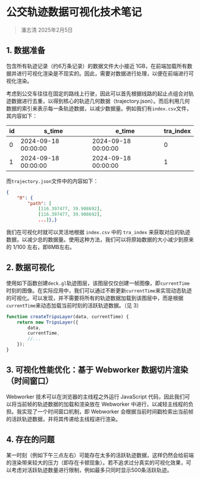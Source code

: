 # 公交轨迹数据可视化技术笔记
> 潘志清 2025年2月5日

## 1. 数据准备
包含所有轨迹记录（约6万条记录）的数据文件大小接近 1GB，在前端加载所有数据并进行可视化渲染是不现实的。因此，需要对数据进行处理，以便在前端进行可视化渲染。

考虑到公交车往往在固定的路线上行驶，因此可以首先根据线路的起止点组合对轨迹数据进行去重，以得到核心的轨迹几何数据（trajectory.json）。而后利用几何数据的索引来表示每一条轨迹数据，以减少数据量。例如我们有`index.csv`文件，其内容如下：

| id | s_time | e_time | tra_index |
|----|--------|--------|-----------|
| 0  | 2024-09-18 00:00:00 | 2024-09-18 00:00:00 | 0 |
| 1  | 2024-09-18 00:00:00 | 2024-09-18 00:00:00 | 1 |

而`trajectory.json`文件中的内容如下：

```json
{
    "0": {
        "path": [
            [116.397477, 39.908692],
            [116.397477, 39.908692],
            ...]},}
```

我们在可视化时就可以灵活地根据 `index.csv` 中的 `tra_index` 来获取对应的轨迹数据，以减少总的数据量。使用这种方法，我们可以将原始数据的大小减少到原来的 1/100 左右，即8MB左右。

## 2. 数据可视化
使用如下函数创建`deck.gl`轨迹图层，该图层仅仅创建一帧图像，即`currentTime`时刻的图像。在实际应用中，我们可以通过不断更新`currentTime`来实现动态轨迹的可视化。可以发现，并不需要将所有的轨迹数据加载到该图层中，而是根据`currentTime`来动态加载当前时刻的活跃轨迹数据。（见 3）

```js
function createTripsLayer(data, currentTime) {
    return new TripsLayer({
        data,
        currentTime,
        //...
    });
}
```

## 3. 可视化性能优化：基于 Webworker 数据切片渲染（时间窗口）

Webworker 技术可以在浏览器的主线程之外运行 JavaScript 代码，因此我们可以将当前帧的轨迹数据的加载和渲染放在 Webworker 中进行，以减轻主线程的负担。我实现了一个时间窗口机制，即 Webworker 会根据当前时间戳检索出当前帧的活跃轨迹数据，并将其传递给主线程进行渲染。

## 4. 存在的问题
某一时刻（例如下午三点左右）可能存在太多的活跃轨迹数据，这样仍然会给前端的渲染带来较大的压力（即存在卡顿现象）。若不追求过分真实的可视化效果，可以考虑对活跃轨迹数量进行限制，例如最多只同时显示500条活跃轨迹。